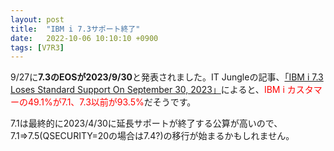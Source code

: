 ```yaml
---
layout: post
title:  "IBM i 7.3サポート終了"
date:   2022-10-06 10:10:10 +0900
tags: [V7R3]
---
```

9/27に**7.3のEOSが2023/9/30**と発表されました。IT Jungleの記事、[「IBM i 7.3 Loses Standard Support On September 30, 2023」](https://www.itjungle.com/2022/10/03/ibm-i-7-3-loses-standard-support-on-april-28-2023/)によると、<span style="color: red">IBM i カスタマーの49.1%が7.1、7.3以前が93.5%</span>だそうです。

7.1は最終的に2023/4/30に延長サポートが終了する公算が高いので、7.1⇒7.5(QSECURITY=20の場合は7.4?)の移行が始まるかもしれません。
